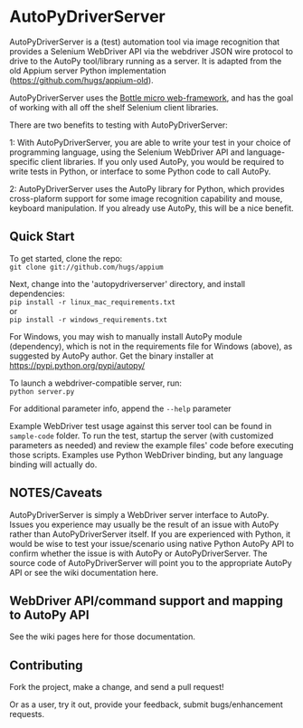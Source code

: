 AutoPyDriverServer
=========

AutoPyDriverServer is a (test) automation tool via image recognition that provides a Selenium WebDriver API via the webdriver JSON  wire protocol to drive to the AutoPy tool/library running as a server. It is adapted from the old Appium server Python implementation (https://github.com/hugs/appium-old).

AutoPyDriverServer uses the [Bottle micro web-framework](http://www.bottlepy.org), and has the goal of working with all off the shelf Selenium client libraries.

There are two benefits to testing with AutoPyDriverServer:

1: With AutoPyDriverServer, you are able to write your test in your choice of programming language, using the Selenium WebDriver API and language-specific client libraries. If you only used AutoPy, you would be required to write tests in Python, or interface to some Python code to call AutoPy.

2: AutoPyDriverServer uses the AutoPy library for Python, which provides cross-plaform support for some image recognition capability and mouse, keyboard manipulation. If you already use AutoPy, this will be a nice benefit.

Quick Start
-----------

To get started, clone the repo:<br />
`git clone git://github.com/hugs/appium`

Next, change into the 'autopydriverserver' directory, and install dependencies:<br />
`pip install -r linux_mac_requirements.txt`<br />
or<br />
`pip install -r windows_requirements.txt`

For Windows, you may wish to manually install AutoPy module (dependency), which is not in the requirements file for Windows (above), as suggested by AutoPy author. Get the binary installer at https://pypi.python.org/pypi/autopy/

To launch a webdriver-compatible server, run:<br />
`python server.py` <br />

For additional parameter info, append the `--help` parameter

Example WebDriver test usage against this server tool can be found in `sample-code` folder. To run the test, startup the server (with customized parameters as needed) and review the example files' code before executing those scripts. Examples use Python WebDriver binding, but any language binding will actually do.

NOTES/Caveats
-------------

AutoPyDriverServer is simply a WebDriver server interface to AutoPy. Issues you experience may usually be the result of an issue with AutoPy rather than AutoPyDriverServer itself. If you are experienced with Python, it would be wise to test your issue/scenario using native Python AutoPy API to confirm whether the issue is with AutoPy or AutoPyDriverServer. The source code of AutoPyDriverServer will point you to the appropriate AutoPy API or see the wiki documentation here.

WebDriver API/command support and mapping to AutoPy API
-------------------------------------------------------

See the wiki pages here for those documentation.

Contributing
------------

Fork the project, make a change, and send a pull request!

Or as a user, try it out, provide your feedback, submit bugs/enhancement requests.